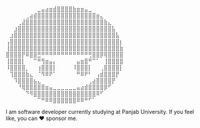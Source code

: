  ⠀⠀⠀⠀⠀⠀⠀⠀⣀⣤⣴⣶⣾⣿⣿⣿⣿⣷⣶⣶⣤⣀⠀⠀⠀⠀⠀⠀⠀⠀
⠀⠀⠀⠀⠀⢀⣴⣾⣿⣿⣿⣿⣿⣿⣿⣿⣿⣿⣿⣿⣿⣿⣿⣶⣄⠀⠀⠀⠀⠀
⠀⠀⠀⢀⣼⣿⣿⣿⣿⣿⣿⣿⣿⣿⣿⣿⣿⣿⣿⣿⣿⣿⣿⣿⣿⣷⣄⠀⠀⠀
⠀⠀⣰⣿⣿⣿⣿⣿⣿⣿⣿⣿⣿⣿⣿⣿⣿⣿⣿⣿⣿⣿⣿⣿⣿⣿⣿⣧⠀⠀
⠀⣰⣿⣿⣿⣿⣿⣿⣿⣿⣿⣿⣿⣿⣿⣿⣿⣿⣿⣿⣿⣿⣿⣿⣿⣿⣿⣿⣧⠀
⢠⣿⣿⣿⣿⣿⣿⣿⣿⣿⣿⣿⣿⣿⣿⣿⣿⣿⣿⣿⣿⣿⣿⣿⣿⣿⣿⣿⣿⡆
⢸⣿⣿⣿⣿⣿⣿⣿⣿⣿⣿⣿⣿⣿⣿⣿⣿⣿⣿⣿⣿⣿⣿⣿⣿⣿⣿⣿⣿⣷
⣿⣿⣿⣿⡟⠿⣿⣿⣛⠛⠛⠛⠛⠛⠛⠛⠛⠛⠛⠛⠛⢛⣿⣿⡿⢿⣿⣿⣿⣿
⢸⣿⣿⣿⡇⠀⠀⠉⠛⢻⣶⣤⡄⠀⠀⠀⠀⠀⣤⣶⣿⠛⠉⠁⠀⢸⣿⣿⣿⣿
⠸⣿⣿⣿⣿⡀⠀⠀⢰⣿⣿⣿⡇⠀⠀⠀⠀⠸⣿⣿⣿⡇⠀⠀⢀⣿⣿⣿⣿⡇
⠀⢹⣿⣿⣿⣷⣄⠀⠈⠻⠿⠟⠁⠀⠀⠀⠀⠀⠛⠿⠟⠃⠀⢠⣾⣿⣿⣿⡟⠀
⠀⠀⠹⣿⣿⣿⣿⣦⣄⠀⠀⠀⠀⠀⠀⠀⠀⠀⠀⠀⠀⢀⣴⣿⣿⣿⣿⡟⠀⠀
⠀⠀⠀⠘⢿⣿⣿⣿⣿⣿⣶⣤⣀⣀⣀⣀⣀⣀⣤⣴⣾⣿⣿⣿⣿⡿⠋⠀⠀⠀
⠀⠀⠀⠀⠀⠙⠻⣿⣿⣿⣿⣿⣿⣿⣿⣿⣿⣿⣿⣿⣿⣿⣿⠿⠋⠀⠀⠀⠀⠀
⠀⠀⠀⠀⠀⠀⠀⠀⠉⠛⠿⠿⣿⣿⣿⣿⣿⣿⠿⠿⠛⠋⠁⠀⠀⠀⠀⠀⠀⠀

I am software developer currently studying at Panjab University. If you feel like, you can ♥️ sponsor me.
<!--
**Obsidian-Ninja/Obsidian-Ninja** is a ✨ _special_ ✨ repository because its `README.md` (this file) appears on your GitHub profile.

Here are some ideas to get you started:

- 🔭 I’m currently working on ...
- 🌱 I’m currently learning ...
- 👯 I’m looking to collaborate on ...
- 🤔 I’m looking for help with ...
- 💬 Ask me about ...
- 📫 How to reach me: ...
- 😄 Pronouns: ...
- ⚡ Fun fact: ...
-->
